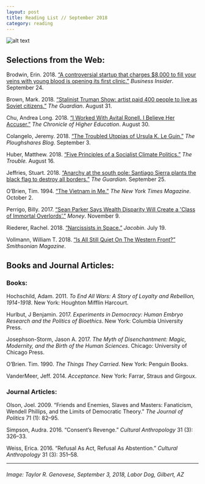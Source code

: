 ```yaml
---
layout: post
title: Reading List // September 2018
category: reading
---
```


![alt text](https://trgenovese.github.io/blog/images/sept18reading.jpg)

## Selections from the Web:
Brodwin, Erin. 2018. [“A controversial startup that charges $8,000 to fill your veins with young blood is opening its first clinic.”](https://www.businessinsider.com/young-blood-transfusions-launching-first-clinic-new-york-2018-9) *Business Insider*. September 24.

Brown, Mark. 2018. [“Stalinist Truman Show: artist paid 400 people to live as Soviet citizens.”](https://www.theguardian.com/world/2018/aug/31/stalinist-truman-show-artist-paid-400-people-to-live-as-soviet-citizens) *The Guardian*. August 31.

Chu, Andrea Long. 2018. [“I Worked With Avital Ronell. I Believe Her Accuser.”](https://www.chronicle.com/article/I-Worked-With-Avital-Ronell-I/244415/) *The Chronicle of Higher Education*. August 30.

Colangelo, Jeremy. 2018. [“The Troubled Utopias of Ursula K. Le Guin.”](http://blog.pshares.org/index.php/the-troubled-utopias-of-ursula-k-le-guin/) *The Ploughshares Blog*. September 3.

Huber, Matthew. 2018. [“Five Principles of a Socialist Climate Politics.”](https://www.the-trouble.com/content/2018/8/16/five-principals-of-a-socialist-climate-politics) *The Trouble.* August 16.

Jeffries, Stuart. 2018. [“Anarchy at the south pole: Santiago Sierra plants the black flag to destroy all borders.”](https://www.theguardian.com/artanddesign/2018/sep/25/santiago-sierra-south-pole-anarchy-flags-spanish-artist-dundee-synagogue?CMP=share_btn_fb) *The Guardian*. September 25.

O’Brien, Tim. 1994. [“The Vietnam in Me.”](https://archive.nytimes.com/www.nytimes.com/books/98/09/20/specials/obrien-vietnam.html?mcubz=3) *The New York Times Magazine*. October 2.

Perrigo, Billy. 2017. [“Sean Parker Says Wealth Disparity Will Create a 'Class of Immortal Overlords’.”](http://time.com/money/5016960/sean-parker-healthcare-immortal-overlords/?utm_campaign=time&utm_source=twitter.com&utm_medium=social&xid=time_socialflow_twitter) *Money*. November 9.

Riederer, Rachel. 2018. [“Narcissists in Space.”](https://www.jacobinmag.com/2018/07/space-barons-review-elon-musk-bezos-thai-cave) *Jacobin*. July 19.

Vollmann, William T. 2018. [“Is All Still Quiet On The Western Front?”](https://www.smithsonianmag.com/history/is-all-still-quiet-on-western-front-world-war-i-180970313/) *Smithsonian Magazine*. 

## Books and Journal Articles:

### Books:
Hochschild, Adam. 2011. *To End All Wars: A Story of Loyalty and Rebellion, 1914-1918*. New York: Houghton Mifflin Harcourt.

Hurlbut, J Benjamin. 2017. *Experiments in Democracy: Human Embryo Research and the Politics of Bioethics*. New York: Columbia University Press.

Josephson-Storm, Jason A. 2017. *The Myth of Disenchantment: Magic, Modernity, and the Birth of the Human Sciences*. Chicago: University of Chicago Press.

O’Brien. Tim. 1990. *The Things They Carried*. New York: Penguin Books.

VanderMeer, Jeff. 2014. *Acceptance*. New York: Farrar, Straus and Girgoux.

### Journal Articles:
Olson, Joel. 2009. “Friends and Enemies, Slaves and Masters: Fanaticism, Wendell Phillips, and the Limits of Democratic Theory.” *The Journal of Politics* 71 (1): 82–95.

Simpson, Audra. 2016. “Consent’s Revenge.” *Cultural Anthropology* 31 (3): 326–33.

Weiss, Erica. 2016. “Refusal As Act, Refusal As Abstention.” *Cultural Anthropology* 31 (3): 351–58.

___
###### Image: Taylor R. Genovese, September 3, 2018, Labor Dog, Gilbert, AZ
